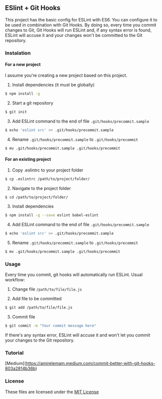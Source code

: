 ## ESlint + Git Hooks

This project has the basic config for ESLint with ES6. You can configure it to be used in combination with Git Hooks.
By doing so, every time you commit changes to Git, Git Hooks will run ESLint and, if any syntax error is found, ESLint will accuse it and your changes won't be committed to the Git repository.

### Instalation

#### For a new project

I assume you're creating a new project based on this project.

1. Install dependencies (it must be globally)

```bash
$ npm install -g
```

2. Start a git repository

```bash
$ git init
```

3. Add ESLint command to the end of file `.git/hooks/precommit.sample`

```bash
$ echo 'eslint src' >> .git/hooks/precommit.sample
```

4. Rename `.git/hooks/precommit.sample` to `.git/hooks/precommit`

```bash
$ mv .git/hooks/precommit.sample .git/hooks/precommit
```

#### For an existing project

1. Copy .eslintrc to your project folder

```bash
$ cp .eslintrc /path/to/project/folder/
```

2. Navigate to the project folder

```bash
$ cd /path/to/project/folder/
```

3. Install dependencies

```bash
$ npm install -g --save eslint babel-eslint
```

4. Add ESLint command to the end of file `.git/hooks/precommit.sample`

```bash
$ echo 'eslint src' >> .git/hooks/precommit.sample
```

5. Rename `.git/hooks/precommit.sample` to `.git/hooks/precommit`

```bash
$ mv .git/hooks/precommit.sample .git/hooks/precommit
```

### Usage

Every time you commit, git hooks will automatically run ESLint.
Usual workflow:

1. Change file `/path/to/file/file.js`

2. Add file to be committed

```bash
$ git add /path/to/file/file.js
```

3. Commit file

```bash
$ git commit -m "Your commit message here"
```

If there's any syntax error, ESLint will accuse it and won't let you commit your changes to the Git repository.

### Tutorial

[Medium[(https://amirelemam.medium.com/commit-better-with-git-hooks-803a2814b36b)

### License

These files are licensed under the [MIT License](LICENSE)
